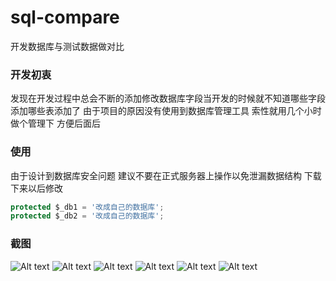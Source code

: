# sql-compare
开发数据库与测试数据做对比

### 开发初衷
发现在开发过程中总会不断的添加修改数据库字段当开发的时候就不知道哪些字段添加哪些表添加了 由于项目的原因没有使用到数据库管理工具 索性就用几个小时做个管理下 方便后面后 

### 使用
由于设计到数据库安全问题 建议不要在正式服务器上操作以免泄漏数据结构
下载下来以后修改
~~~javascript
protected $_db1 = '改成自己的数据库';
protected $_db2 = '改成自己的数据库';
~~~
### 截图
![Alt text](https://github.com/carter911/sql-compare/blob/master/public/static/images/login.jpg)
![Alt text](https://github.com/carter911/sql-compare/blob/master/public/static/images/home.jpg)
![Alt text](https://github.com/carter911/sql-compare/blob/master/public/static/images/table.jpg)
![Alt text](https://github.com/carter911/sql-compare/blob/master/public/static/images/view_table.jpg)
![Alt text](https://github.com/carter911/sql-compare/blob/master/public/static/images/db1.jpg)
![Alt text](https://github.com/carter911/sql-compare/blob/master/public/static/images/copy.jpg)


